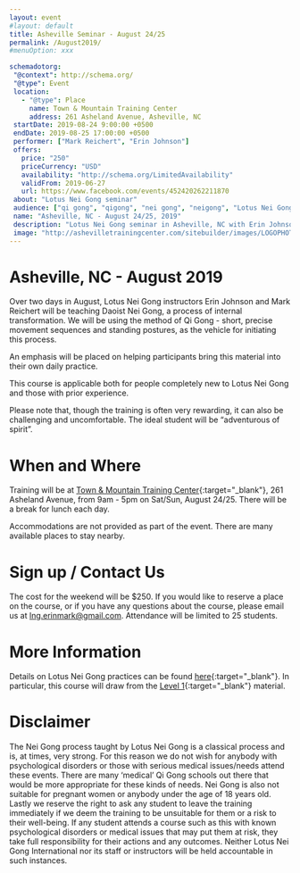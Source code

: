 ```yaml
---
layout: event
#layout: default
title: Asheville Seminar - August 24/25
permalink: /August2019/
#menuOption: xxx

schemadotorg:
 "@context": http://schema.org/
 "@type": Event
 location:
   - "@type": Place
     name: Town & Mountain Training Center
     address: 261 Asheland Avenue, Asheville, NC 
 startDate: 2019-08-24 9:00:00 +0500
 endDate: 2019-08-25 17:00:00 +0500
 performer: ["Mark Reichert", "Erin Johnson"]
 offers:
   price: "250"
   priceCurrency: "USD"
   availability: "http://schema.org/LimitedAvailability"
   validFrom: 2019-06-27
   url: https://www.facebook.com/events/452420262211870
 about: "Lotus Nei Gong seminar"
 audience: ["qi gong", "qigong", "nei gong", "neigong", "Lotus Nei Gong"]
 name: "Asheville, NC - August 24/25, 2019"
 description: "Lotus Nei Gong seminar in Asheville, NC with Erin Johnson and Mark Reichert"
 image: "http://ashevilletrainingcenter.com/sitebuilder/images/LOGOPHOTO-600x221.jpg"
---
```


# Asheville, NC - August 2019
Over two days in August, Lotus Nei Gong instructors Erin Johnson and Mark Reichert will be teaching Daoist Nei Gong, a process of internal transformation. We will be using the method of Qi Gong - short, precise movement sequences and standing postures, as the vehicle for initiating this process.

An emphasis will be placed on helping participants bring this material into their own daily practice.

This course is applicable both for people completely new to Lotus Nei Gong and those with prior experience.

Please note that, though the training is often very rewarding, it can also be challenging and uncomfortable. The ideal student will be “adventurous of spirit”.


# When and Where
Training will be at [Town & Mountain Training Center](http://ashevilletrainingcenter.com/directions.html){:target="_blank"}, 261 Asheland Avenue, from 9am - 5pm on Sat/Sun, August 24/25. There will be a break for lunch each day.

Accommodations are not provided as part of the event. There are many available places to stay nearby.


# Sign up / Contact Us
The cost for the weekend will be $250.
If you would like to reserve a place on the course, or if you have any questions about the course, please email us at [lng.erinmark@gmail.com](mailto:lng.erinmark@gmail.com). Attendance will be limited to 25 students.



# More Information
Details on Lotus Nei Gong practices can be found [here](http://lotusneigong.com/qi-gong-nei-gong){:target="_blank"}. In particular, this course will draw from the [Level 1](http://lotusneigong.com/level-1-practice){:target="_blank"} material.


# Disclaimer
The Nei Gong process taught by Lotus Nei Gong is a classical process and is, at times, very strong. For this reason we do not wish for anybody with psychological disorders or those with serious medical issues/needs attend these events. There are many ‘medical’ Qi Gong schools out there that would be more appropriate for these kinds of needs. Nei Gong is also not suitable for pregnant women or anybody under the age of 18 years old. Lastly we reserve the right to ask any student to leave the training immediately if we deem the training to be unsuitable for them or a risk to their well-being. If any student attends a course such as this with known psychological disorders or medical issues that may put them at risk, they take full responsibility for their actions and any outcomes. Neither Lotus Nei Gong International nor its staff or instructors will be held accountable in such instances.

